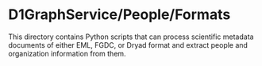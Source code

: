 # D1GraphService/People/Formats

This directory contains Python scripts that can process scientific metadata
documents of either EML, FGDC, or Dryad format and extract people and
organization information from them.
